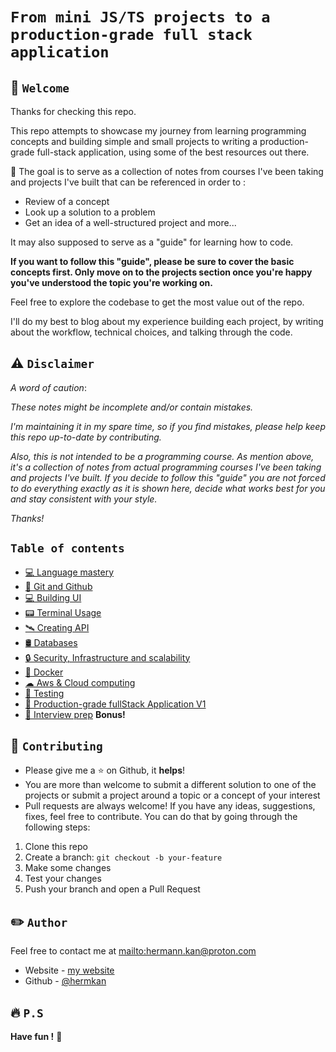 # `From mini JS/TS projects to a production-grade full stack application`

## 🏁 `Welcome`

Thanks for checking this repo.

This repo attempts to showcase my journey from learning programming concepts and building simple and small projects to writing a production-grade full-stack application, using some of the best resources out there.

🎯 The goal is to serve as a collection of notes from courses I've been taking and projects I've built that can be referenced in order to :

- Review of a concept
- Look up a solution to a problem
- Get an idea of a well-structured project and more...

It may also supposed to serve as a "guide" for learning how to code.

**If you want to follow this "guide", please be sure to cover the basic concepts first. Only move on to the projects section once you're happy you've understood the topic you're working on.**

Feel free to explore the codebase to get the most value out of the repo.

I'll do my best to blog about my experience building each project, by writing about the workflow, technical choices, and talking through the code.

## ⚠️ `Disclaimer`

_A word of caution_:

_These notes might be incomplete and/or contain mistakes._

_I'm maintaining it in my spare time, so if you find mistakes, please help keep this repo up-to-date by contributing._

_Also, this is not intended to be a programming course. As mention above, it's a collection of notes from actual programming courses I've been taking and projects I've built. If you decide to follow this "guide" you are not forced to do everything exactly as it is shown here, decide what works best for you and stay consistent with your style._

_Thanks!_

## `Table of contents`

- [💻 Language mastery](docs/language-mastery.md)
- [🌿 Git and Github](docs/git-github.md)
- [💻 Building UI](docs/building-ui.md)
- [📟 Terminal Usage](docs/terminal-usage.md)
- [🛰️ Creating API](docs/creating-api.md)
- [🛢️ Databases](docs/databases.md)
- [🔒 Security, Infrastructure and scalability](docs/security-infra-scalability.md)
- [🐬 Docker](docs/docker.md)
- [☁ Aws & Cloud computing](docs/cloud-computing.md)
- [🧪 Testing](docs/testing.md)
- [🏢 Production-grade fullStack Application V1](docs/production-grade-app.md)
- [🎤 Interview prep](docs/interview-prep.md) **Bonus!**

## 🍺 `Contributing`

- Please give me a :star: on Github, it **helps**!
- You are more than welcome to submit a different solution to one of the projects or submit a project around a topic or a concept of your interest
- Pull requests are always welcome! If you have any ideas, suggestions, fixes, feel free to contribute. You can do that by going through the following steps:

1. Clone this repo
2. Create a branch: `git checkout -b your-feature`
3. Make some changes
4. Test your changes
5. Push your branch and open a Pull Request

## ✏️ `Author`

Feel free to contact me at <mailto:hermann.kan@proton.com>

- Website - [my website](https://www.hkf.com)
- Github - [@hermkan](https://github.com/hermkan)

## 🔥 `P.S`

**Have fun !** 🚀
